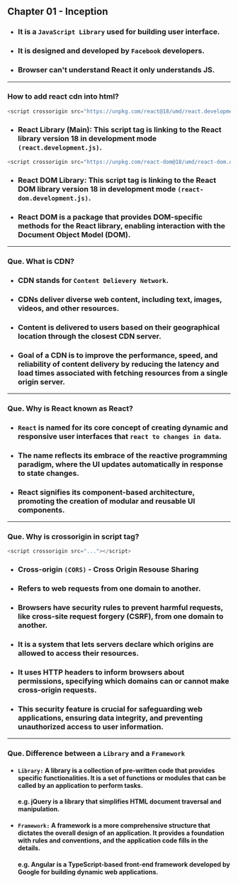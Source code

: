 ## Chapter 01 - Inception
- ### It is a `JavaScript Library` used for building user interface.
- ### It is designed and developed by `Facebook` developers.
- ### Browser can't understand React it only understands JS.

---
### How to add react cdn into html?
```js
<script crossorigin src="https://unpkg.com/react@18/umd/react.development.js"></script>
```
- ### React Library (Main): This script tag is linking to the React library version 18 in development mode `(react.development.js)`. 
```js
<script crossorigin src="https://unpkg.com/react-dom@18/umd/react-dom.development.js"></script>
```
- ### React DOM Library: This script tag is linking to the React DOM library version 18 in development mode `(react-dom.development.js)`.
- ### React DOM is a package that provides DOM-specific methods for the React library, enabling interaction with the Document Object Model (DOM). 

---

### Que. What is CDN?
- ### CDN stands for `Content Delievery Network`.
- ### CDNs deliver diverse web content, including **text, images, videos, and other resources**.
- ### Content is delivered to users based on their geographical location through the closest CDN server.
- ### Goal of a CDN is to improve the **performance, speed, and reliability of content delivery** by reducing the latency and load times associated with fetching resources from a single origin server.

---

### Que. Why is React known as React?
- ### `React` is named for its core concept of creating dynamic and responsive user interfaces that `react to changes in data`.
- ### The name reflects its embrace of the reactive programming paradigm, where the UI updates automatically in response to state changes.
- ### React signifies its component-based architecture, promoting the creation of modular and reusable UI components.

---

### Que. Why is crossorigin in script tag?
```js
<script crossorigin src="..."></script>
```
- ### Cross-origin `(CORS)` - Cross Origin Resouse Sharing
- ### Refers to web requests from one domain to another.
- ### Browsers have security rules to prevent harmful requests, like cross-site request forgery (CSRF), from one domain to another.
- ### It is a system that lets servers declare which origins are allowed to access their resources.
- ### It uses HTTP headers to inform browsers about permissions, specifying which domains can or cannot make cross-origin requests.
- ### This security feature is crucial for safeguarding web applications, ensuring data integrity, and preventing unauthorized access to user information.

--- 

### Que. Difference between a `Library` and a `Framework`
- #### `Library:` A library is a collection of pre-written code that provides specific functionalities. It is a set of functions or modules that can be called by an application to perform tasks.
    #### e.g. jQuery is a library that simplifies HTML document traversal and manipulation.

- #### `Framework:` A framework is a more comprehensive structure that dictates the overall design of an application. It provides a foundation with rules and conventions, and the application code fills in the details.
    #### e.g. Angular is a TypeScript-based front-end framework developed by Google for building dynamic web applications.